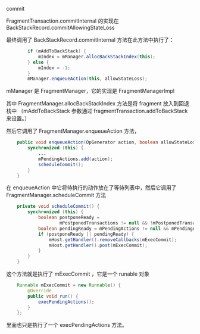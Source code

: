 commit

FragmentTransaction.commitInternal 的实现在  BackStackRecord.commitAllowingStateLoss 

最终调用了 BackStackRecord.commitInternal 方法在此方法中执行了：

```java
        if (mAddToBackStack) {
            mIndex = mManager.allocBackStackIndex(this);  
        } else {
            mIndex = -1;
        }
        mManager.enqueueAction(this, allowStateLoss);
```

mManager 是 FragmentManager，它的实现是 FragmentManagerImpl

其中 FragmentManager.allocBackStackIndex 方法是将 fragment 放入到回退栈中 （mAddToBackStack 参数通过 fragmentTransaction.addToBackStack 来设置。）

然后它调用了 FragmentManager.enqueueAction 方法，

```java
    public void enqueueAction(OpGenerator action, boolean allowStateLoss) {
        synchronized (this) {
            ...
            mPendingActions.add(action);
            scheduleCommit();
        }
    }
```

在 enqueueAction 中它将待执行的动作放在了等待列表中，然后它调用了 FragmentManager.scheduleCommit 方法

```java
    private void scheduleCommit() {
        synchronized (this) {
            boolean postponeReady =
                    mPostponedTransactions != null && !mPostponedTransactions.isEmpty();
            boolean pendingReady = mPendingActions != null && mPendingActions.size() == 1;
            if (postponeReady || pendingReady) {
                mHost.getHandler().removeCallbacks(mExecCommit);
                mHost.getHandler().post(mExecCommit);
            }
        }
    }
```

这个方法就是执行了 mExecCommit ，它是一个 runable 对象

```java
    Runnable mExecCommit = new Runnable() {
        @Override
        public void run() {
            execPendingActions();
        }
    };
```

里面也只是执行了一个 execPendingActions 方法。